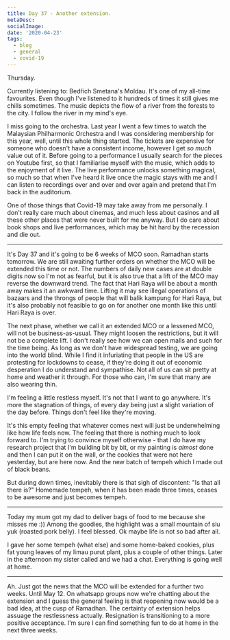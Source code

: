 ```yaml
---
title: Day 37 - Another extension. 
metaDesc: 
socialImage: 
date: '2020-04-23'
tags:
  - blog
  - general
  - covid-19
---
```


Thursday. 

Currently listening to: Bedřich Smetana's Moldau. It's one of my all-time favourites. Even though I've listened to it hundreds of times it still gives me chills sometimes. The music depicts the flow of a river from the forests to the city. I follow the river in my mind's eye. 

I miss going to the orchestra. Last year I went a few times to watch the Malaysian Philharmonic Orchestra and I was considering membership for this year, well, until this whole thing started. The tickets are expensive for someone who doesn't have a consistent income, however I get *so much* value out of it. Before going to a performance I usually search for the pieces on Youtube first, so that I familiarise myself with the music, which adds to the enjoyment of it live. The live performance unlocks something magical, so much so that when I've heard it live once the magic stays with me and I can listen to recordings over and over and over again and pretend that I'm back in the auditorium. 

One of those things that Covid-19 may take away from me personally. I don't really care much about cinemas, and much less about casinos and all these other places that were never built for me anyway. But I do care about book shops and live performances, which may be hit hard by the recession and die out.  

---

It's Day 37 and it's going to be 6 weeks of MCO soon. Ramadhan starts tomorrow. We are still awaiting further orders on whether the MCO will be extended this time or not. The numbers of daily new cases are at double digits now so I'm not as fearful, but it is also true that a lift of the MCO may reverse the downward trend. The fact that Hari Raya will be about a month away makes it an awkward time. Lifting it may see illegal operations of bazaars and the throngs of people that will balik kampung for Hari Raya, but it's also probably not feasible to go on for another one month like this until Hari Raya is over. 

The next phase, whether we call it an extended MCO or a lessened MCO, will not be business-as-usual. They might loosen the restrictions, but it will not be a complete lift. I don't really see how we can open malls and such for the time being. As long as we don't have widespread testing, we are going into the world blind. While I find it infuriating that people in the US are protesting for lockdowns to cease, if they're doing it out of economic desperation I do understand and sympathise. Not all of us can sit pretty at home and weather it through. For those who can, I'm sure that many are also wearing thin. 

I'm feeling a little restless myself. It's not that I want to go anywhere. It's more the stagnation of things, of every day being just a slight variation of the day before. Things don't feel like they're moving. 

It's this empty feeling that whatever comes next will just be underwhelming like how life feels now. The feeling that there is nothing much to look forward to. I'm trying to convince myself otherwise - that I do have my research project that I'm building bit by bit, or my painting is *almost* done and then I can put it on the wall, or the cookies that were not here yesterday, but are here now. And the new batch of tempeh which I made out of black beans. 

But during down times, inevitably there is that sigh of discontent: "Is that all there is?" Homemade tempeh, when it has been made three times, ceases to be awesome and just becomes tempeh. 

---

Today my mum got my dad to deliver bags of food to me because she misses me :)) Among the goodies, the highlight was a small mountain of siu yuk (roasted pork belly). I feel blessed. Ok maybe life is not so bad after all. 

I gave her some tempeh (what else) and some home-baked cookies, plus fat young leaves of my limau purut plant, plus a couple of other things. Later in the afternoon my sister called and we had a chat. Everything is going well at home. 

---

Ah. Just got the news that the MCO will be extended for a further two weeks. Until May 12. On whatsapp groups now we're chatting about the extension and I guess the general feeling is that reopening now would be a bad idea, at the cusp of Ramadhan. The certainty of extension helps assuage the restlessness actually. Resignation is transitioning to a more positive acceptance. I'm sure I can find something fun to do at home in the next three weeks. 